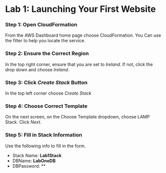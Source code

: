 # Lab 1: Launching Your First Website

### Step 1: Open CloudFormation
From the AWS Dashboard home page choose CloudFormation. You Can use the filter to help you locate the service.
### Step 2:  Ensure the Correct Region
In the top right corner, ensure that you are set to *Ireland*. If not, click the drop down and choose *Ireland*.
### Step 3: Click *Create Stack* Button
In the top left corner choose *Create Stack*
### Step 4: Choose Correct Template
On the next screen, on the Choose Template dropdown, choose LAMP Stack. Click *Next*.
### Step 5: Fill in Stack Information
Use the following info to fill in the form.
 - Stack Name: **Lab1Stack**
 - DBName: **LabOneDB**
 - DBPassword: **

<!--stackedit_data:
eyJoaXN0b3J5IjpbMTk3MTg3NTI3OSwtMTM4NTExOTE5XX0=
-->
